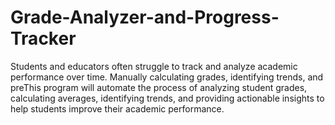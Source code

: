# Grade-Analyzer-and-Progress-Tracker
Students and educators often struggle to track and analyze academic performance over time. Manually calculating grades, identifying trends, and preThis program will automate the process of analyzing student grades, calculating averages, identifying trends, and providing actionable insights to help students improve their academic performance.
